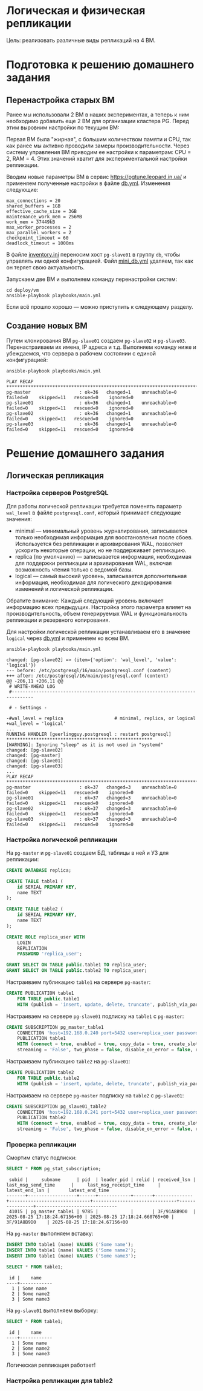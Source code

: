 # Логическая и физическая репликации

Цель: реализовать различные виды репликаций на 4 ВМ.

# Подготовка к решению домашнего задания

## Перенастройка старых ВМ

Ранее мы использовали 2 ВМ в наших экспериментах, а теперь к ним необходимо добавить еще 2 ВМ для организации кластера PG. Перед этим
выровним настройки по текущим ВМ:

Первая ВМ была "жирная", с большим количеством памяти и CPU, так как ранее мы активно проводили замеры производительности. Через систему
управления ВМ приводим ее настройки к параметрам: CPU = 2, RAM = 4. Этих значений хватит для экспериментальной настройки репликации.

Вводим новые параметры ВМ в сервис https://pgtune.leopard.in.ua/ и применяем полученные настройки в файле
[db.yml](../deploy/vm/group_vars/db.yml). Изменения следующие:

```
max_connections = 20
shared_buffers = 1GB
effective_cache_size = 3GB
maintenance_work_mem = 256MB
work_mem = 37449kB
max_worker_processes = 2
max_parallel_workers = 2
checkpoint_timeout = 60
deadlock_timeout = 1000ms
```

В файле [inventory.ini](../deploy/vm/inventory.ini) переносим хост `pg-slave01` в группу `db`, чтобы управлять им одной конфигурацией.
Файл [mini_db.yml](../deploy/vm/group_vars/mini_db.yml) удаляем, так как он теряет свою актуальность.

Запускаем две ВМ и выполняем команду перенастройки систем:

```shell
cd deploy/vm
ansible-playbook playbooks/main.yml
```

Если всё прошло хорошо — можно приступить к следующему разделу.

## Создание новых ВМ

Путем клонирования ВМ `pg-slave01` создаем `pg-slave02` и `pg-slave03`. Перенастраиваем их имена, IP адреса и т.д. Выполняем команду
ниже и убеждаемся, что сервера в рабочем состоянии с единой конфигурацией:

```shell
ansible-playbook playbooks/main.yml
```

```
PLAY RECAP **********************************************************************************************************
pg-master                  : ok=36   changed=1    unreachable=0    failed=0    skipped=11   rescued=0    ignored=0   
pg-slave01                 : ok=36   changed=1    unreachable=0    failed=0    skipped=11   rescued=0    ignored=0   
pg-slave02                 : ok=36   changed=1    unreachable=0    failed=0    skipped=11   rescued=0    ignored=0   
pg-slave03                 : ok=36   changed=1    unreachable=0    failed=0    skipped=11   rescued=0    ignored=0
```

# Решение домашнего задания

## Логическая репликация

### Настройка серверов PostgreSQL

Для работы логической репликации требуется поменять параметр `wal_level` в файле `postgresql.conf`, который принимает следующие значения:

* minimal — минимальный уровень журналирования, записывается только необходимая информация для восстановления после сбоев. Используется
  без репликации и архивирования WAL, позволяет ускорить некоторые операции, но не поддерживает репликацию.
* replica (по умолчанию) — записывается информация, необходимая для поддержки репликации и архивирования WAL, включая возможность чтения
  только с ведомой базы.
* logical — самый высокий уровень, записывается дополнительная информация, необходимая для логического декодирования изменений и
  логической репликации.

Обратите внимание:
Каждый следующий уровень включает информацию всех предыдущих. Настройка этого параметра влияет на производительность, объем генерируемых
WAL и функциональность репликации и резервного копирования.

Для настройки логической репликации устанавливаем его в значение `logical` через [db.yml](../deploy/vm/group_vars/db.yml) и применяем ко
всем ВМ.

```shell
ansible-playbook playbooks/main.yml
```

```
changed: [pg-slave02] => (item={'option': 'wal_level', 'value': 'logical'})
--- before: /etc/postgresql/16/main/postgresql.conf (content)
+++ after: /etc/postgresql/16/main/postgresql.conf (content)
@@ -206,11 +206,11 @@
 # WRITE-AHEAD LOG
 #------------------------------------------------------------------------------
 
 # - Settings -
 
-#wal_level = replica                   # minimal, replica, or logical
+wal_level = 'logical'
...
RUNNING HANDLER [geerlingguy.postgresql : restart postgresql] ******************************************************
[WARNING]: Ignoring "sleep" as it is not used in "systemd"
changed: [pg-slave02]
changed: [pg-master]
changed: [pg-slave01]
changed: [pg-slave03]
...
PLAY RECAP **********************************************************************************************************
pg-master                  : ok=37   changed=3    unreachable=0    failed=0    skipped=11   rescued=0    ignored=0   
pg-slave01                 : ok=37   changed=3    unreachable=0    failed=0    skipped=11   rescued=0    ignored=0   
pg-slave02                 : ok=37   changed=3    unreachable=0    failed=0    skipped=11   rescued=0    ignored=0   
pg-slave03                 : ok=37   changed=3    unreachable=0    failed=0    skipped=11   rescued=0    ignored=0
```

### Настройка логической репликации

На `pg-master` и `pg-slave01` создаем БД, таблицы в ней и УЗ для репликации:

```sql
CREATE DATABASE replica;

CREATE TABLE table1 (
	id SERIAL PRIMARY KEY,
	name TEXT
);

CREATE TABLE table2 (
	id SERIAL PRIMARY KEY,
	name TEXT
);

CREATE ROLE replica_user WITH
	LOGIN
	REPLICATION
	PASSWORD 'replica_user';

GRANT SELECT ON TABLE public.table1 TO replica_user;
GRANT SELECT ON TABLE public.table2 TO replica_user;
```

Настраиваем публикацию `table1` на сервере `pg-master`:

```sql
CREATE PUBLICATION table1
    FOR TABLE public.table1
    WITH (publish = 'insert, update, delete, truncate', publish_via_partition_root = false);
```

Настраиваем на сервере `pg-slave01` подписку на `table1` с `pg-master`:

```sql
CREATE SUBSCRIPTION pg_master_table1
    CONNECTION 'host=192.168.0.240 port=5432 user=replica_user password=replica_user dbname=replica connect_timeout=10 sslmode=prefer'
    PUBLICATION table1
    WITH (connect = true, enabled = true, copy_data = true, create_slot = true, synchronous_commit = 'off', binary = false, 
    streaming = 'False', two_phase = false, disable_on_error = false, run_as_owner = false, password_required = true, origin = 'any');
```

Настраиваем публикацию `table2` на `pg-slave01`:

```sql
CREATE PUBLICATION table2
    FOR TABLE public.table2
    WITH (publish = 'insert, update, delete, truncate', publish_via_partition_root = false);
```

Настраиваем на сервере `pg-master` подписку на `table2` с `pg-slave01`:

```sql
CREATE SUBSCRIPTION pg_slave01_table2
    CONNECTION 'host=192.168.0.241 port=5432 user=replica_user password=replica_user dbname=replica connect_timeout=10 sslmode=prefer'
    PUBLICATION table2
    WITH (connect = true, enabled = true, copy_data = true, create_slot = true, synchronous_commit = 'off', binary = false, 
    streaming = 'False', two_phase = false, disable_on_error = false, run_as_owner = false, password_required = true, origin = 'any');
```

### Проверка репликации

Смортим статус подписки:

```sql
SELECT * FROM pg_stat_subscription;
```

```
 subid |     subname      | pid  | leader_pid | relid | received_lsn |      last_msg_send_time      |     last_msg_receipt_time     | latest_end_lsn |       latest_end_time        
-------+------------------+------+------------+-------+--------------+------------------------------+-------------------------------+----------------+------------------------------
 41015 | pg_master_table1 | 9785 |            |       | 3F/91A8B9D0  | 2025-08-25 17:18:24.67156+00 | 2025-08-25 17:18:24.660765+00 | 3F/91A8B9D0    | 2025-08-25 17:18:24.67156+00
```

На `pg-master` выполняем вставку:

```sql
INSERT INTO table1 (name) VALUES ('Some name');
INSERT INTO table1 (name) VALUES ('Some name2');
INSERT INTO table1 (name) VALUES ('Some name3');

SELECT * FROM table1;
```

```
 id |    name    
----+------------
  1 | Some name
  2 | Some name2
  3 | Some name3
```

На `pg-slave01` выполняем выборку:

```sql
SELECT * FROM table1;
```

```
 id |    name    
----+------------
  1 | Some name
  2 | Some name2
  3 | Some name3
```

Логическая репликация работает!

### Настройка репликации для table2

